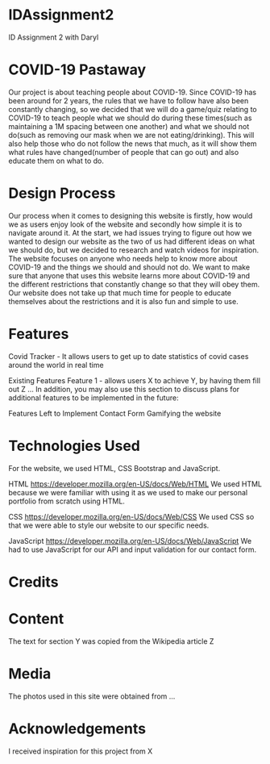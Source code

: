 # IDAssignment2
ID Assignment 2 with Daryl


# COVID-19 Pastaway


Our project is about teaching people about COVID-19. Since COVID-19 has been around for 2 years, the rules that we have to follow have also been constantly changing, so we decided that we will do a game/quiz relating to COVID-19 to teach people what we should do during these times(such as maintaining a 1M spacing between one another) and what we should not do(such as removing our mask when we are not eating/drinking). This will also help those who do not follow the news that much, as it will show them what rules have changed(number of people that can go out) and also educate them on what to do.



# Design Process

Our process when it comes to designing this website is firstly, how would we as users enjoy look of the website and secondly how simple it is to navigate around it. At the start, we had issues trying to figure out how we wanted to design our website as the two of us had different ideas on what we should do, but we decided to research and watch videos for inspiration. The website focuses on anyone who needs help to know more about COVID-19 and the things we should and should not do. We want to make sure that anyone that uses this website learns more about COVID-19 and the different restrictions that constantly change so that they will obey them. Our website does not take up that much time for people to educate themselves about the restrictions and it is also fun and simple to use.

# Features
Covid Tracker - It allows users to get up to date statistics of covid cases around the world in real time

Existing Features
Feature 1 - allows users X to achieve Y, by having them fill out Z
...
In addition, you may also use this section to discuss plans for additional features to be implemented in the future:

Features Left to Implement
Contact Form
Gamifying the website

# Technologies Used
For the website, we used HTML, CSS Bootstrap and JavaScript.

HTML https://developer.mozilla.org/en-US/docs/Web/HTML We used HTML because we were familiar with using it as we used to make our personal portfolio from scratch using HTML. 

CSS https://developer.mozilla.org/en-US/docs/Web/CSS We used CSS so that we were able to style our website to our specific needs.

JavaScript https://developer.mozilla.org/en-US/docs/Web/JavaScript We had to use JavaScript for our API and input validation for our contact form.

# Credits
# Content
The text for section Y was copied from the Wikipedia article Z
# Media
The photos used in this site were obtained from ...
# Acknowledgements
I received inspiration for this project from X
